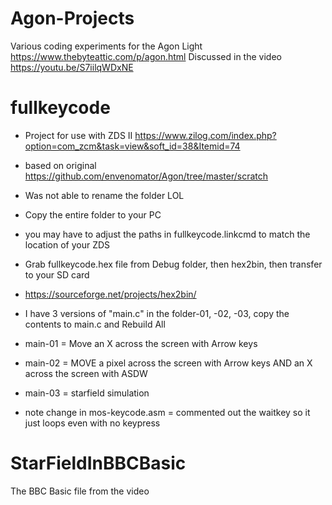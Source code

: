 # Agon-Projects
Various coding experiments for the Agon Light https://www.thebyteattic.com/p/agon.html
Discussed in the video https://youtu.be/S7iilqWDxNE

# fullkeycode
* Project for use with ZDS II https://www.zilog.com/index.php?option=com_zcm&task=view&soft_id=38&Itemid=74
* based on original https://github.com/envenomator/Agon/tree/master/scratch
* Was not able to rename the folder LOL
* Copy the entire folder to your PC
* you may have to adjust the paths in fullkeycode.linkcmd to match the location of your ZDS
* Grab fullkeycode.hex file from Debug folder, then hex2bin, then transfer to your SD card
* https://sourceforge.net/projects/hex2bin/
* I have 3 versions of "main.c" in the folder-01, -02, -03, copy the contents to main.c and Rebuild All
* main-01 = Move an X across the screen with Arrow keys
* main-02 = MOVE a pixel across the screen with Arrow keys AND an X across the screen with ASDW
* main-03 = starfield simulation

* note change in mos-keycode.asm = commented out the waitkey so it just loops even with no keypress

# StarFieldInBBCBasic
The BBC Basic file from the video 
